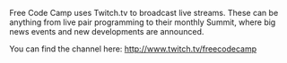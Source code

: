 Free Code Camp uses Twitch.tv to broadcast live streams. These can be anything from live pair programming to their monthly Summit, where big news events and new developments are announced.

You can find the channel here: http://www.twitch.tv/freecodecamp
